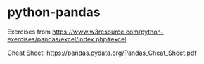 # python-pandas

Exercises from https://www.w3resource.com/python-exercises/pandas/excel/index.php#excel

Cheat Sheet: https://pandas.pydata.org/Pandas_Cheat_Sheet.pdf
